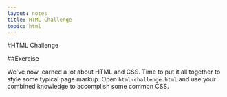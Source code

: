 ```yaml
---
layout: notes
title: HTML Challenge
topic: html
---
```


#HTML Challenge

##Exercise

We've now learned a lot about HTML and CSS. Time to put it all together to style some typical page markup. Open `html-challenge.html` and use your combined knowledge to accomplish some common CSS.
